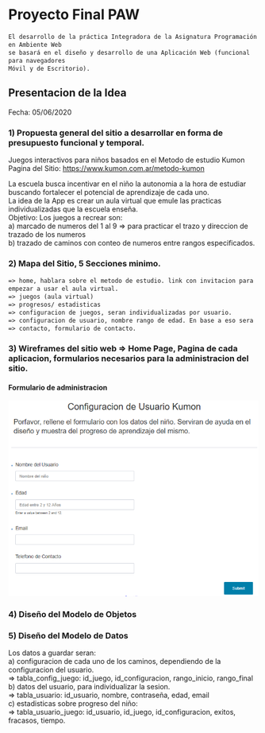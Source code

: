 # Proyecto Final PAW

```
El desarrollo de la práctica Integradora de la Asignatura Programación en Ambiente Web
se basará en el diseño y desarrollo de una Aplicación Web (funcional para navegadores
Móvil y de Escritorio).
```

## Presentacion de la Idea 
Fecha: 05/06/2020<br>
### 1)   Propuesta general del sitio a desarrollar en forma de presupuesto funcional y temporal.

Juegos interactivos para niños basados en el Metodo de estudio Kumon <br>
Pagina del Sitio: https://www.kumon.com.ar/metodo-kumon<br>

La escuela busca incentivar en el niño la autonomia a la hora de estudiar buscando fortalecer el potencial de aprendizaje de cada uno. <br>
La idea de la App es crear un aula virtual que emule las practicas individualizadas que la escuela enseña. <br>
Objetivo: Los juegos a recrear son:<br>
a) marcado de numeros del 1 al 9 => para practicar el trazo y direccion de trazado de los numeros<br>
b) trazado de caminos con conteo de numeros entre rangos especificados. <br>

### 2)   Mapa del Sitio, 5 Secciones minimo.

    => home, hablara sobre el metodo de estudio. link con invitacion para empezar a usar el aula virtual. 
    => juegos (aula virtual) 
    => progresos/ estadisticas
    => configuracion de juegos, seran individualizadas por usuario. 
    => configuracion de usuario, nombre rango de edad. En base a eso sera 
    => contacto, formulario de contacto.    

### 3)   Wireframes del sitio web => Home Page, Pagina de cada aplicacion, formularios necesarios para la administracion del sitio.

#### Formulario de administracion

![imagen Formulario](forms/configuracion_usuario.png)

### 4)   Diseño del Modelo de Objetos


### 5)   Diseño del Modelo de Datos

Los datos a guardar seran: <br>
a) configuracion de cada uno de los caminos, dependiendo de la configuracion del usuario. <br>
    => tabla_config_juego: id_juego, id_configuracion, rango_inicio, rango_final<br>
b) datos del usuario, para individualizar la sesion.<br>
    => tabla_usuario: id_usuario, nombre, contraseña, edad, email<br>
c) estadisticas sobre progreso del niño:<br>
    => tabla_usuario_juego: id_usuario, id_juego, id_configuracion, exitos, fracasos, tiempo. <br>
